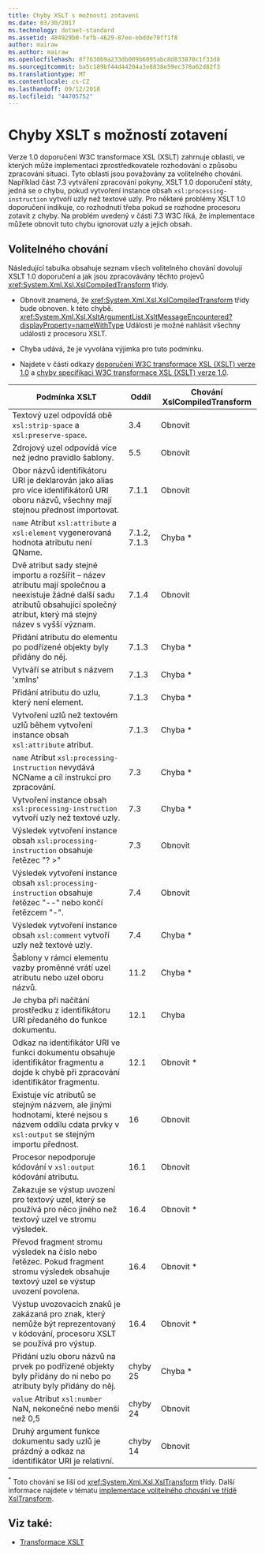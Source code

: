 ```yaml
---
title: Chyby XSLT s možností zotavení
ms.date: 03/30/2017
ms.technology: dotnet-standard
ms.assetid: 484929b0-fefb-4629-87ee-ebdde70ff1f8
author: mairaw
ms.author: mairaw
ms.openlocfilehash: 8f7630b9a233db009b6095abc8d833870c1f33d8
ms.sourcegitcommit: ba5c189bf44d44204a3e8838e59ec378a62d82f3
ms.translationtype: MT
ms.contentlocale: cs-CZ
ms.lasthandoff: 09/12/2018
ms.locfileid: "44705752"
---
```

# <a name="recoverable-xslt-errors"></a>Chyby XSLT s možností zotavení
Verze 1.0 doporučení W3C transformace XSL (XSLT) zahrnuje oblasti, ve kterých může implementaci zprostředkovatele rozhodování o způsobu zpracování situaci. Tyto oblasti jsou považovány za volitelného chování. Například část 7.3 vytváření zpracování pokyny, XSLT 1.0 doporučení státy, jedná se o chybu, pokud vytvoření instance obsah `xsl:processing-instruction` vytvoří uzly než textové uzly. Pro některé problémy XSLT 1.0 doporučení indikuje, co rozhodnutí třeba pokud se rozhodne procesoru zotavit z chyby. Na problém uvedený v části 7.3 W3C říká, že implementace můžete obnovit tuto chybu ignorovat uzly a jejich obsah.  
  
## <a name="discretionary-behaviors"></a>Volitelného chování  
 Následující tabulka obsahuje seznam všech volitelného chování dovolují XSLT 1.0 doporučení a jak jsou zpracovávány těchto projevů <xref:System.Xml.Xsl.XslCompiledTransform> třídy.  
  
-   Obnovit znamená, že <xref:System.Xml.Xsl.XslCompiledTransform> třídy bude obnoven. k této chybě. <xref:System.Xml.Xsl.XsltArgumentList.XsltMessageEncountered?displayProperty=nameWithType> Události je možné nahlásit všechny události z procesoru XSLT.  
  
-   Chyba udává, že je vyvolána výjimka pro tuto podmínku.  
  
-   Najdete v části odkazy [doporučení W3C transformace XSL (XSLT) verze 1.0](http://www.w3.org/TR/xslt) a [chyby specifikaci W3C transformace XSL (XSLT) verze 1.0](https://www.w3.org/1999/11/REC-xslt-19991116-errata/).  
  
|Podmínka XSLT|Oddíl|Chování XslCompiledTransform|  
|--------------------|-------------|-----------------------------------|  
|Textový uzel odpovídá obě `xsl:strip-space` a `xsl:preserve-space`.|3.4|Obnovit|  
|Zdrojový uzel odpovídá více než jedno pravidlo šablony.|5.5|Obnovit|  
|Obor názvů identifikátoru URI je deklarován jako alias pro více identifikátorů URI oboru názvů, všechny mají stejnou přednost importovat.|7.1.1|Obnovit|  
|`name` Atribut `xsl:attribute` a `xsl:element` vygenerovaná hodnota atributu není QName.|7.1.2, 7.1.3|Chyba *|  
|Dvě atribut sady stejné importu a rozšířit – název atributu mají společnou a neexistuje žádné další sadu atributů obsahující společný atribut, který má stejný název s vyšší význam.|7.1.4|Obnovit|  
|Přidání atributu do elementu po podřízené objekty byly přidány do něj.|7.1.3|Chyba *|  
|Vytváří se atribut s názvem 'xmlns'|7.1.3|Chyba *|  
|Přidání atributu do uzlu, který není element.|7.1.3|Chyba *|  
|Vytvoření uzlů než textovém uzlů během vytvoření instance obsah `xsl:attribute` atribut.|7.1.3|Chyba *|  
|`name` Atribut `xsl:processing-instruction` nevydává NCName a cíl instrukcí pro zpracování.|7.3|Chyba *|  
|Vytvoření instance obsah `xsl:processing-instruction` vytvoří uzly než textové uzly.|7.3|Chyba *|  
|Výsledek vytvoření instance obsah `xsl:processing-instruction` obsahuje řetězec "? >"|7.3|Obnovit|  
|Výsledek vytvoření instance obsah `xsl:processing-instruction` obsahuje řetězec "--" nebo končí řetězcem "-".|7.4|Obnovit|  
|Výsledek vytvoření instance obsah `xsl:comment` vytvoří uzly než textové uzly.|7.4|Chyba *|  
|Šablony v rámci elementu vazby proměnné vrátí uzel atributu nebo uzel oboru názvů.|11.2|Chyba *|  
|Je chyba při načítání prostředku z identifikátoru URI předaného do funkce dokumentu.|12.1|Chyba|  
|Odkaz na identifikátor URI ve funkci dokumentu obsahuje identifikátor fragmentu a dojde k chybě při zpracování identifikátor fragmentu.|12.1|Obnovit *|  
|Existuje víc atributů se stejným názvem, ale jinými hodnotami, které nejsou s názvem oddílu cdata prvky v `xsl:output` se stejným importu přednost.|16|Obnovit|  
|Procesor nepodporuje kódování v `xsl:output` kódování atributu.|16.1|Obnovit|  
|Zakazuje se výstup uvození pro textový uzel, který se používá pro něco jiného než textový uzel ve stromu výsledek.|16.4|Obnovit *|  
|Převod fragment stromu výsledek na číslo nebo řetězec. Pokud fragment stromu výsledek obsahuje textový uzel se výstup uvození povolena.|16.4|Obnovit *|  
|Výstup uvozovacích znaků je zakázaná pro znak, který nemůže být reprezentovaný v kódování, procesoru XSLT se používá pro výstup.|16.4|Obnovit *|  
|Přidání uzlu oboru názvů na prvek po podřízené objekty byly přidány do ní nebo po atributy byly přidány do něj.|chyby 25|Chyba *|  
|`value` Atribut `xsl:number` NaN, nekonečné nebo menší než 0,5|chyby 24|Obnovit|  
|Druhý argument funkce dokumentu sady uzlů je prázdný a odkaz na identifikátor URI je relativní.|chyby 14|Obnovit|  
  
 <sup>*</sup> Toto chování se liší od <xref:System.Xml.Xsl.XslTransform> třídy. Další informace najdete v tématu [implementace volitelného chování ve třídě XslTransform](../../../../docs/standard/data/xml/implementation-of-discretionary-behaviors-in-the-xsltransform-class.md).  
  
## <a name="see-also"></a>Viz také:

- [Transformace XSLT](../../../../docs/standard/data/xml/xslt-transformations.md)

